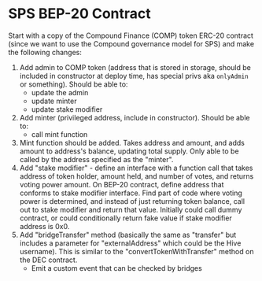 # SPS BEP-20 Contract

Start with a copy of the Compound Finance (COMP) token ERC-20 contract (since we want to use the Compound governance model for SPS) and make the following changes:

1. Add admin to COMP token (address that is stored in storage, should be included in constructor at deploy time, has special privs aka `onlyAdmin` or something). Should be able to:
    - update the admin
    - update minter
    - update stake modifier
2. Add minter (privileged address, include in constructor). Should be able to:
    - call mint function
3. Mint function should be added. Takes address and amount, and adds amount to address's balance, updating total supply. Only able to be called by the address specified as the "minter".
4. Add "stake modifier" - define an interface with a function call that takes address of token holder, amount held, and number of votes, and returns voting power amount. On BEP-20 contract, define address that conforms to stake modifier interface. Find part of code where voting power is determined, and instead of just returning token balance, call out to stake modifier and return that value. Initially could call dummy contract, or could conditionally return fake value if stake modifier address is 0x0.
5. Add "bridgeTransfer" method (basically the same as "transfer" but includes a parameter for "externalAddress" which could be the Hive username). This is similar to the "convertTokenWithTransfer" method on the DEC contract.
    - Emit a custom event that can be checked by bridges
